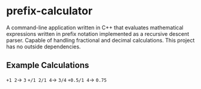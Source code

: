 # prefix-calculator
A command-line application written in C++ that evaluates mathematical expressions written in prefix notation implemented as a recursive descent parser.
Capable of handling fractional and decimal calculations. 
This project has no outside dependencies.
## Example Calculations
`+1 2`-> `3`
`+/1 2/1 4`-> `3/4`
`+0.5/1 4`-> `0.75`
